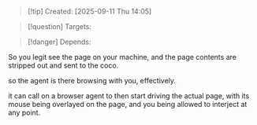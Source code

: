 
>[!tip] Created: [2025-09-11 Thu 14:05]

>[!question] Targets: 

>[!danger] Depends: 

So you legit see the page on your machine, and the page contents are stripped out and sent to the coco.

so the agent is there browsing with you, effectively.

it can call on a browser agent to then start driving the actual page, with its mouse being overlayed on the page, and you being allowed to interject at any point.